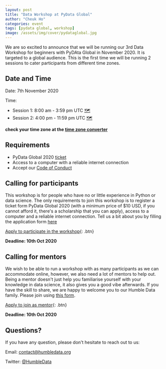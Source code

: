 ```yaml
---
layout: post
title: "Data Workshop at PyData Global"
author: "Cheuk Ho"
categories: event
tags: [pydata global, workshop]
image: /assets/img/cover/pydataglobal.jpg
---
```


We are so excited to announce that we will be running our 3rd Data Workshop for beginners with PyDAta Global in November 2020. It is targeted to a global audience. This is the first time we will be running 2 sessions to cater participants from different time zones.

## Date and Time

Date: 7th November 2020

Time:

 - Session 1: 8:00 am - 3:59 pm UTC [🗺️](https://www.timeanddate.com/worldclock/fixedtime.html?msg=Humble+Data+Pydata+Global%3A+Session+1&iso=20201107T08&p1=1440&ah=7&am=59)
 - Session 2: 4:00 pm - 11:59 pm UTC [🗺️](https://www.timeanddate.com/worldclock/fixedtime.html?msg=Humble+Data+Pydata+Global%3A+Session+2&iso=20201107T16&p1=1440&ah=7&am=59)

**check your time zone at the [time zone converter](https://www.thetimezoneconverter.com/)**

## Requirements

- PyData Global 2020 [ticket](https://global.pydata.org/pages/tickets.html)
- Access to a computer with a reliable internet connection
- Accept our [Code of Conduct](https://humbledata.org/pages/coc.html)

## Calling for participants

This workshop is for people who have no or little experience in Python or data science. The only requirements to join this workshop is to register a ticket form PyData Global 2020 (with a minimum price of $10 USD, if you cannot afford it, there's a scholarship that you can apply), access to a computer and a reliable internet connection. Tell us a bit about you by filling the application form [here](https://forms.gle/YTxqHnpNyicM3s9x8)

[Apply to participate in the workshop](https://forms.gle/YTxqHnpNyicM3s9x8){: .btn}

**Deadline: 10th Oct 2020**

## Calling for mentors

We wish to be able to run a workshop with as many participants as we can accommodate online, however, we also need a lot of mentors to help out. Being a mentor doesn't just help you familiarise yourself with your knowledge in data science, it also gives you a good vibe afterwards. If you have the skill to share, we are happy to welcome you to our Humble Data family. Please join using [this form](https://forms.gle/ySaCbbhpDmmtZqci7).

[Apply to join as mentor](https://forms.gle/ySaCbbhpDmmtZqci7){: .btn}

**Deadline: 10th Oct 2020**

## Questions?

If you have any question, please don't hesitate to reach out to us:

Email: contact@humbledata.org

Twitter: [@HumbleData](https://twitter.com/HumbleData)
